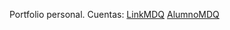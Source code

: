 Portfolio personal.
Cuentas:
[LinkMDQ](https://github.com/LinkMDQ)
[AlumnoMDQ](https://github.com/AlumnoMDQ)
